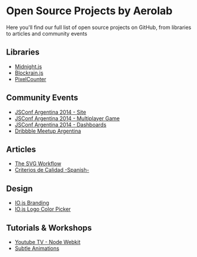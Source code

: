 Open Source Projects by Aerolab
===============================

Here you'll find our full list of open source projects on GitHub, from libraries to articles and community events


## Libraries

* [Midnight.js](https://github.com/Aerolab/midnight.js)
* [Blockrain.js](https://github.com/Aerolab/blockrain.js)
* [PixelCounter](https://github.com/Aerolab/pixelcounter)


## Community Events

* [JSConf Argentina 2014 - Site](https://github.com/jsconf/jsconfar-2014)
* [JSConf Argentina 2014 - Multiplayer Game](https://github.com/jsconf/jsconfar-2014-game)
* [JSConf Argentina 2014 - Dashboards](https://github.com/jsconf/jsconfar-2014-dashboard)
* [Dribbble Meetup Argentina](https://github.com/Aerolab/meeetup)


## Articles

* [The SVG Workflow](http://aerolab.github.io/svg)
* [Criterios de Calidad -Spanish-](http://aerolab.github.io/criterios)


## Design

* [IO.js Branding](https://github.com/Aerolab/iojs-logo)
* [IO.js Logo Color Picker](https://github.com/Aerolab/iojs-colorpicker)


## Tutorials & Workshops

* [Youtube TV - Node Webkit](https://github.com/Aerolab/youtube-tv)
* [Subtle Animations](https://github.com/Aerolab/subtle-animations)
